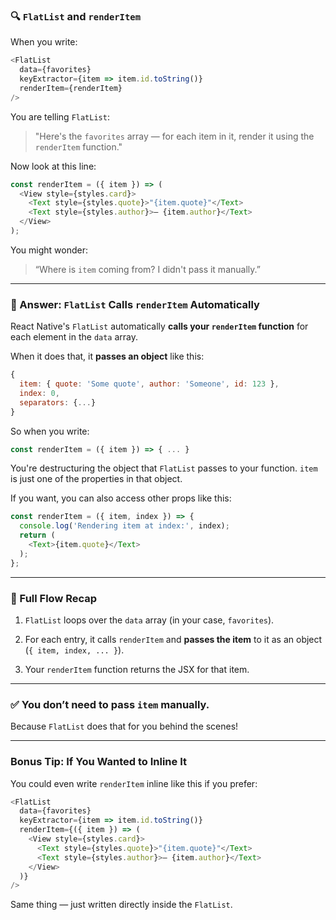 

### 🔍 `FlatList` and `renderItem`

When you write:

```js
<FlatList
  data={favorites}
  keyExtractor={item => item.id.toString()}
  renderItem={renderItem}
/>
```

You are telling `FlatList`:

> "Here's the `favorites` array — for each item in it, render it using the `renderItem` function."

Now look at this line:

```js
const renderItem = ({ item }) => (
  <View style={styles.card}>
    <Text style={styles.quote}>"{item.quote}"</Text>
    <Text style={styles.author}>— {item.author}</Text>
  </View>
);
```

You might wonder:

> “Where is `item` coming from? I didn't pass it manually.”

---

### 🤖 Answer: `FlatList` Calls `renderItem` Automatically

React Native's `FlatList` automatically **calls your `renderItem` function** for each element in the `data` array.

When it does that, it **passes an object** like this:

```js
{
  item: { quote: 'Some quote', author: 'Someone', id: 123 },
  index: 0,
  separators: {...}
}
```

So when you write:

```js
const renderItem = ({ item }) => { ... }
```

You're destructuring the object that `FlatList` passes to your function. `item` is just one of the properties in that object.

If you want, you can also access other props like this:

```js
const renderItem = ({ item, index }) => {
  console.log('Rendering item at index:', index);
  return (
    <Text>{item.quote}</Text>
  );
};
```

---

### 🔁 Full Flow Recap

1. `FlatList` loops over the `data` array (in your case, `favorites`).
    
2. For each entry, it calls `renderItem` and **passes the item** to it as an object (`{ item, index, ... }`).
    
3. Your `renderItem` function returns the JSX for that item.
    

---

### ✅ You don’t need to pass `item` manually.

Because `FlatList` does that for you behind the scenes!

---

### Bonus Tip: If You Wanted to Inline It

You could even write `renderItem` inline like this if you prefer:

```js
<FlatList
  data={favorites}
  keyExtractor={item => item.id.toString()}
  renderItem={({ item }) => (
    <View style={styles.card}>
      <Text style={styles.quote}>"{item.quote}"</Text>
      <Text style={styles.author}>— {item.author}</Text>
    </View>
  )}
/>
```

Same thing — just written directly inside the `FlatList`.
